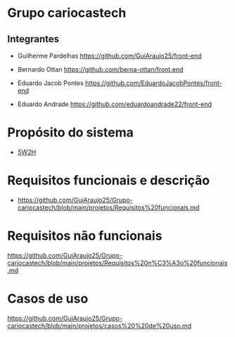 # Grupo cariocastech
## Integrantes 
 - Guilherme Pardelhas https://github.com/GuiAraujo25/front-end

  - Bernardo Ottan  https://github.com/berna-ottan/front.end

  - Eduardo Jacob Pontes https://github.com/EduardoJacobPontes/front-end

  - Eduardo Andrade https://github.com/eduardoandrade22/front-end

# Propósito do sistema

- [5W2H](https://github.com/GuiAraujo25/Grupo-cariocastech/blob/main/projetos/5W2H.md)


# Requisitos funcionais e descrição

- https://github.com/GuiAraujo25/Grupo-cariocastech/blob/main/projetos/Requisitos%20funcionais.md 
  

# Requisitos não funcionais 

 https://github.com/GuiAraujo25/Grupo-cariocastech/blob/main/projetos/Requisitos%20n%C3%A3o%20funcionais.md

# Casos de uso

https://github.com/GuiAraujo25/Grupo-cariocastech/blob/main/projetos/casos%20%20de%20uso.md



















